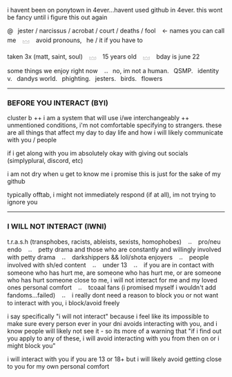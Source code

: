 i havent been on ponytown in 4ever...havent used github in 4ever. this wont be fancy until i figure this out again

@  jester / narcissus / acrobat / court / deaths / fool   <- names you can call me   𓈊    avoid pronouns,  he / it if you have to

taken 3x (matt, saint, soul)    𓈊    15 years old    𓈊    bday is june 22

some things we enjoy right now    𝅄𝅄   no, im not a human.  QSMP.  identity v.  dandys world.  phighting.  jesters.  birds.  flowers

***
### BEFORE YOU INTERACT (BYI)
cluster b ++ i am a system that will use i/we interchangeably ++ unmentioned conditions, i'm not comfortable specifying to strangers. these are all things that affect my day to day life and how i will likely communicate with you / people

if i get along with you im absolutely okay with giving out socials (simplyplural, discord, etc)

i am not dry when u get to know me i promise this is just for the sake of my github

typically offtab, i might not immediately respond (if at all), im not trying to ignore you
***
### I WILL NOT INTERACT (IWNI)
t.r.a.s.h (transphobes, racists, ableists, sexists, homophobes)    𝅄𝅄    pro/neu endo    𝅄𝅄    petty drama and those who are constantly and willingly involved with petty drama    𝅄𝅄    darkshippers && loli/shota enjoyers    𝅄𝅄    people involved with sh/ed content    𝅄𝅄    under 13    𝅄𝅄    if you are in contact with someone who has hurt me, are someone who has hurt me, or are someone who has hurt someone close to me, i will not interact for me and my loved ones personal comfort    𝅄𝅄    tcoaal fans (i promised myself i wouldn't add fandoms...failed)    𝅄𝅄    i really dont need a reason to block you or not want to interact with you, i block/avoid freely

i say specifically "i will not interact" because i feel like its impossible to make sure every person ever in your dni avoids interacting with you, and i know people will likely not see it - so its more of a warning that "if i find out you apply to any of these, i will avoid interacting with you from then on or i might block you"

i will interact with you if you are 13 or 18+ but i will likely avoid getting close to you for my own personal comfort
